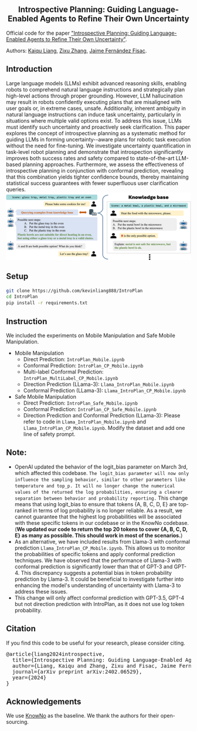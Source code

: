 <div align="center">

<h2> Introspective Planning: Guiding Language-Enabled Agents to Refine Their Own Uncertainty </h2>
        
</div>

Official code for the paper ["Introspective Planning: Guiding Language-Enabled Agents to Refine Their Own Uncertainty"](https://arxiv.org/abs/2402.06529).

Authors: [Kaiqu Liang](https://kaiquliang.github.io/), [Zixu Zhang](https://zzx9636.github.io/), [Jaime Fernández Fisac](https://saferobotics.princeton.edu/jaime).

## Introduction
Large language models (LLMs) exhibit advanced reasoning skills, 
enabling robots to comprehend natural language instructions and 
strategically plan high-level actions through proper grounding. 
However, LLM hallucination may result in robots confidently executing plans that are misaligned with user goals or, in extreme cases, unsafe. Additionally, inherent ambiguity in natural language instructions can induce task uncertainty, particularly in situations where multiple valid options exist. To address this issue, LLMs must identify such uncertainty and proactively seek clarification. This paper explores the concept of introspective planning as a systematic method for guiding LLMs in forming uncertainty--aware plans for robotic task execution without the need for fine-tuning. We investigate uncertainty quantification in task-level robot planning and demonstrate that introspection significantly improves both success rates and safety compared to state-of-the-art LLM-based planning approaches. Furthermore, we assess the effectiveness of introspective planning in conjunction with conformal prediction, revealing that this combination yields tighter confidence bounds, thereby maintaining statistical success guarantees with fewer superfluous user clarification queries.![](figs/teaser.png)

## Setup

```bash
git clone https://github.com/kevinliang888/IntroPlan
cd IntroPlan
pip install -r requirements.txt
```
## Instruction

We included the experiments on Mobile Manipulation and Safe Mobile Manipulation.

* Mobile Manipulation
  * Direct Prediction: `IntroPlan_Mobile.ipynb`
  * Conformal Prediction: `IntroPlan_CP_Mobile.ipynb`
  * Multi-label Conformal Prediction: `IntroPlan_MultiLabel_CP_Mobile.ipynb`
  * Direction Prediction (LLama-3): `Llama_IntroPlan_Mobile.ipynb`
  * Conformal Prediction (LLama-3): `Llama_IntroPlan_CP_Mobile.ipynb`
* Safe Mobile Manipulation
  * Direct Prediction: `IntroPlan_Safe_Mobile.ipynb`
  * Conformal Prediction: `IntroPlan_CP_Safe_Mobile.ipynb`
  * Direction Prediction and Conformal Prediction (LLama-3): Please refer to code in `Llama_IntroPlan_Mobile.ipynb` and `Llama_IntroPlan_CP_Mobile.ipynb`. Modify the dataset and add one line of safety prompt.

## Note:

* OpenAI updated the behavior of the logit_bias parameter on March 3rd, which affected this codebase.
`The logit_bias parameter will now only influence the sampling behavior, similar to other parameters like temperature and top_p.
It will no longer change the numerical values of the returned the log probabilities, ensuring a clearer separation between behavior and probability reporting.`
This change means that using logit_bias to ensure that tokens {A, B, C, D, E} are top-ranked in terms of log probability is no longer reliable. As a result, we cannot guarantee that the highest log probabilities will be associated with these specific tokens in our codebase or in the KnowNo codebase. (**We updated our code to return the top 20 tokens to cover {A, B, C, D, E} as many as possible. This should work in most of the scenarios.**)
* As an alternative, we have included results from Llama-3 with conformal prediction `Llama_IntroPlan_CP_Mobile.ipynb`. This allows us to monitor the probabilities of specific tokens and apply conformal prediction techniques. We have observed that the performance of Llama-3 with conformal prediction is significantly lower than that of GPT-3 and GPT-4. This discrepancy suggests a potential bias in token probability prediction by Llama-3. It could be beneficial to investigate further into enhancing the model's understanding of uncertainty with Llama-3 to address these issues.
* This change will only affect conformal prediction with GPT-3.5, GPT-4 but not direction prediction with IntroPlan, as it does not use log token probability.


## Citation
If you find this code to be useful for your research, please consider citing.
<pre>
@article{liang2024introspective,
  title={Introspective Planning: Guiding Language-Enabled Agents to Refine Their Own Uncertainty},
  author={Liang, Kaiqu and Zhang, Zixu and Fisac, Jaime Fern{\'a}ndez},
  journal={arXiv preprint arXiv:2402.06529},
  year={2024}
}</pre>

## Acknowledgements
We use [KnowNo](https://github.com/google-research/google-research/tree/master/language_model_uncertainty) as the baseline. We thank the authors for their open-sourcing.
